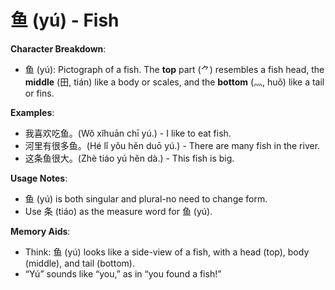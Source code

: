 # **鱼 (yú) - Fish**

**Character Breakdown**:  
- 鱼 (yú): Pictograph of a fish. The **top** part (⺈) resembles a fish head, the **middle** (田, tián) like a body or scales, and the **bottom** (灬, huǒ) like a tail or fins.

**Examples**:  
- 我喜欢吃鱼。(Wǒ xǐhuān chī yú.) - I like to eat fish.  
- 河里有很多鱼。(Hé lǐ yǒu hěn duō yú.) - There are many fish in the river.  
- 这条鱼很大。(Zhè tiáo yú hěn dà.) - This fish is big.

**Usage Notes**:  
- 鱼 (yú) is both singular and plural-no need to change form.  
- Use 条 (tiáo) as the measure word for 鱼 (yú).

**Memory Aids**:  
- Think: 鱼 (yú) looks like a side-view of a fish, with a head (top), body (middle), and tail (bottom).  
- “Yú” sounds like “you,” as in “you found a fish!”